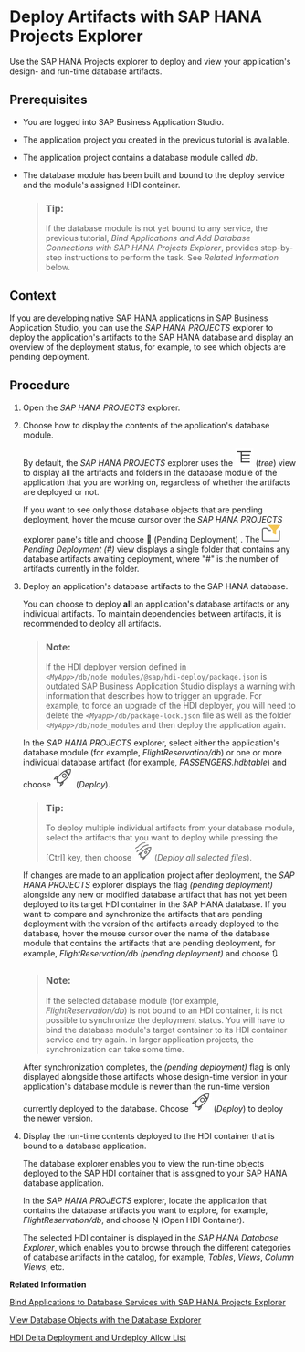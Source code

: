 <!-- loio4bbbaae1d8694005adcfe1ec06a5cd46 -->

<link rel="stylesheet" type="text/css" href="../css/sap-icons.css"/>

# Deploy Artifacts with SAP HANA Projects Explorer

Use the SAP HANA Projects explorer to deploy and view your application's design- and run-time database artifacts.



<a name="loio4bbbaae1d8694005adcfe1ec06a5cd46__prereq_tql_yyh_qmb"/>

## Prerequisites

-   You are logged into SAP Business Application Studio.
-   The application project you created in the previous tutorial is available.
-   The application project contains a database module called *db*.
-   The database module has been built and bound to the deploy service and the module's assigned HDI container.

    > ### Tip:  
    > If the database module is not yet bound to any service, the previous tutorial, *Bind Applications and Add Database Connections with SAP HANA Projects Explorer*, provides step-by-step instructions to perform the task. See *Related Information* below.




## Context

If you are developing native SAP HANA applications in SAP Business Application Studio, you can use the *SAP HANA PROJECTS* explorer to deploy the application's artifacts to the SAP HANA database and display an overview of the deployment status, for example, to see which objects are pending deployment.



## Procedure

1.  Open the *SAP HANA PROJECTS* explorer.

2.  Choose how to display the contents of the application's database module.

    By default, the *SAP HANA PROJECTS* explorer uses the ![](images/BAS_icon_listTree_c55a137.svg) \(*tree*\) view to display all the artifacts and folders in the database module of the application that you are working on, regardless of whether the artifacts are deployed or not.

    If you want to see only those database objects that are pending deployment, hover the mouse cursor over the *SAP HANA PROJECTS* explorer pane's title and choose <span class="FPA-icons"></span> \(Pending Deployment\) . The ![](images/BAS_icon_pendingDeploymentFolder_eefbce6.svg) *Pending Deployment \(\#\)* view displays a single folder that contains any database artifacts awaiting deployment, where "\#" is the number of artifacts currently in the folder.

3.  Deploy an application's database artifacts to the SAP HANA database.

    You can choose to deploy **all** an application's database artifacts or any individual artifacts. To maintain dependencies between artifacts, it is recommended to deploy all artifacts.

    > ### Note:  
    > If the HDI deployer version defined in <code><i class="varname">&lt;MyApp&gt;</i>/db/node_modules/@sap/hdi-deploy/package.json</code> is outdated SAP Business Application Studio displays a warning with information that describes how to trigger an upgrade. For example, to force an upgrade of the HDI deployer, you will need to delete the <code><i class="varname">&lt;Myapp&gt;</i>/db/package-lock.json</code> file as well as the folder <code><i class="varname">&lt;MyApp&gt;</i>/db/node_modules</code> and then deploy the application again.

    In the *SAP HANA PROJECTS* explorer, select either the application's database module \(for example, *FlightReservation/db*\) or one or more individual database artifact \(for example, *PASSENGERS.hdbtable*\) and choose ![](images/BAS_icon_deploy_4423157.svg) \(*Deploy*\).

    > ### Tip:  
    > To deploy multiple individual artifacts from your database module, select the artifacts that you want to deploy while pressing the [Ctrl\] key, then choose ![](images/BAS_icon_deploy_multiple_6fd14bf.svg) \(*Deploy all selected files*\).

    If changes are made to an application project after deployment, the *SAP HANA PROJECTS* explorer displays the flag *\(pending deployment\)* alongside any new or modified database artifact that has not yet been deployed to its target HDI container in the SAP HANA database. If you want to compare and synchronize the artifacts that are pending deployment with the version of the artifacts already deployed to the database, hover the mouse cursor over the name of the database module that contains the artifacts that are pending deployment, for example, *FlightReservation/db \(pending deployment\)* and choose :arrows_clockwise:.

    > ### Note:  
    > If the selected database module \(for example, *FlightReservation/db*\) is not bound to an HDI container, it is not possible to synchronize the deployment status. You will have to bind the database module's target container to its HDI container service and try again. In larger application projects, the synchronization can take some time.

    After synchronization completes, the *\(pending deployment\)* flag is only displayed alongside those artifacts whose design-time version in your application's database module is newer than the run-time version currently deployed to the database. Choose ![](images/BAS_icon_deploy_4423157.svg) \(*Deploy*\) to deploy the newer version.

4.  Display the run-time contents deployed to the HDI container that is bound to a database application.

    The database explorer enables you to view the run-time objects deployed to the SAP HDI container that is assigned to your SAP HANA database application.

    In the *SAP HANA PROJECTS* explorer, locate the application that contains the database artifacts you want to explore, for example, *FlightReservation/db*, and choose <span class="SAP-icons-watt"></span> \(Open HDI Container\).

    The selected HDI container is displayed in the *SAP HANA Database Explorer*, which enables you to browse through the different categories of database artifacts in the catalog, for example, *Tables*, *Views*, *Column Views*, etc.


**Related Information**  


[Bind Applications to Database Services with SAP HANA Projects Explorer](bind-applications-to-database-services-with-sap-hana-projects-explorer-a3865b1.md "Use the SAP HANA Projects explorer to bind applications to database services and manage database connections.")

[View Database Objects with the Database Explorer](view-database-objects-with-the-database-explorer-0e5ac0b.md "Check the contents of your database with SAP HANA Database Explorer.")

[HDI Delta Deployment and Undeploy Allow List](../040-HANA-Cloud-DB-Dev-Persistence-Model/hdi-delta-deployment-and-undeploy-allow-list-ebb0a1d.md "The HDI Deployer implements a delta-based deployment strategy including an optional allow list.")

